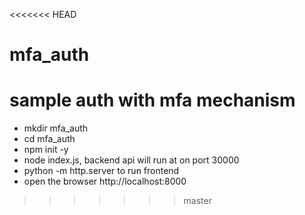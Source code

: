 <<<<<<< HEAD
# mfa_auth
sample auth with mfa mechanism
=======
- mkdir mfa_auth
- cd mfa_auth
- npm init -y
- node index.js, backend api will run at on port 30000
- python -m http.server to run frontend
- open the browser http://localhost:8000
>>>>>>> master
